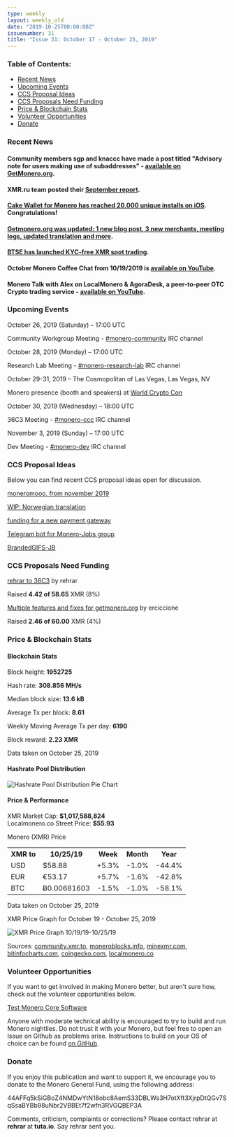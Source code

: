 ```yaml
---
type: weekly
layout: weekly_old
date: "2019-10-25T00:00:00Z"
issuenumber: 31
title: "Issue 31: October 17 - October 25, 2019"
---
```


<h3>Table of Contents:</h3>
<ul class="contents">
    <li><a href="#news">Recent News</a></li>
    <li><a href="#events">Upcoming Events</a></li>
    <li><a href="#ideas">CCS Proposal Ideas</a></li>
    <li><a href="#proposals">CCS Proposals Need Funding</a></li>
    <li><a href="#stats">Price & Blockchain Stats</a></li>
    <li><a href="#volunteer">Volunteer Opportunities</a></li>
    <li><a href="#donate">Donate</a></li>
</ul>

<h3 id="news">Recent News</h3>

<div class="newsbyte">
    <h4>Community members sgp and knaccc have made a post titled "Advisory note for users making use of subaddresses" - <a href="https://web.getmonero.org/2019/10/18/subaddress-janus.html" target="_blank">available on GetMonero.org</a>.
    </h4>
</div>

<div class="newsbyte">
    <h4>XMR.ru team posted their <a href="https://www.reddit.com/r/Monero/comments/dk1qvj/xmrrureport_september/" target="_blank">September report</a>.
    </h4>
</div>

<div class="newsbyte">
    <h4><a href="https://twitter.com/CakewalletXMR/status/1185686813010210822" target="_blank">Cake Wallet for Monero has reached 20,000 unique installs on iOS</a>. Congratulations!
    </h4>
</div>

<div class="newsbyte">
    <h4><a href="https://www.reddit.com/r/Monero/comments/dme2zo/getmoneroorg_updated_1_new_blog_post_3_new/" target="_blank">Getmonero.org was updated: 1 new blog post, 3 new merchants, meeting logs, updated translation and more</a>.
    </h4>
</div>

<div class="newsbyte">
    <h4><a href="https://twitter.com/btsecom/status/1186344898640916480" target="_blank">BTSE has launched KYC-free XMR spot trading</a>.
    </h4>
</div>

<div class="newsbyte">
    <h4>October Monero Coffee Chat from 10/19/2019 is <a href="https://youtu.be/ofHURcDHpyo" target="_blank">available on YouTube</a>.
    </h4>
</div>

<div class="newsbyte">
    <h4>Monero Talk with Alex on LocalMonero & AgoraDesk, a peer-to-peer OTC Crypto trading service - <a href="https://youtu.be/VuCdBIZcHiE" target="_blank">available on YouTube</a>.
    </h4>
</div>

<h3 id="events">Upcoming Events</h3>

<div class="event">
    <p class="date" markdown="1">October 26, 2019 (Saturday) – 17:00 UTC</p>
    <p markdown="1">Community Workgroup Meeting - <a href="irc://chat.freenode.net/#monero-community" target="_blank">#monero-community</a> IRC channel</p>
</div>

<div class="event">
    <p class="date" markdown="1">October 28, 2019 (Monday) – 17:00 UTC</p>
    <p markdown="1">Research Lab Meeting - <a href="irc://chat.freenode.net/#monero-research-lab" target="_blank">#monero-research-lab</a> IRC channel</p>
</div>

<div class="event">
    <p class="date" markdown="1">October 29-31, 2019 – The Cosmopolitan of Las Vegas, Las Vegas, NV</p>
    <p markdown="1">Monero presence (booth and speakers) at <a href="https://worldcryptocon.com/" target="_blank">World Crypto Con</a></p>
</div>

<div class="event">
    <p class="date" markdown="1">October 30, 2019 (Wednesday) – 18:00 UTC</p>
    <p markdown="1">36C3 Meeting - <a href="irc://chat.freenode.net/#monero-ccc" target="_blank">#monero-ccc</a> IRC channel</p>
</div>

<div class="event">
    <p class="date" markdown="1">November 3, 2019 (Sunday) – 17:00 UTC</p>
    <p markdown="1">Dev Meeting - <a href="irc://chat.freenode.net/#monero-dev" target="_blank">#monero-dev</a> IRC channel</p>
</div>

<h3 id="ideas">CCS Proposal Ideas</h3>

<p>Below you can find recent CCS proposal ideas open for discussion.</p>

<div class="proposal">
<p><a href="https://repo.getmonero.org/monero-project/ccs-proposals/merge_requests/103" target="_blank">moneromooo, from november 2019</a></p>
</div>

<div class="proposal">
<p><a href="https://repo.getmonero.org/monero-project/ccs-proposals/merge_requests/102" target="_blank">WIP: Norwegian translation</a></p>
</div>

<div class="proposal">
<p><a href="https://repo.getmonero.org/monero-project/ccs-proposals/merge_requests/97" target="_blank">funding for a new payment gateway</a></p>
</div>

<div class="proposal">
<p><a href="https://repo.getmonero.org/monero-project/ccs-proposals/merge_requests/91" target="_blank">Telegram bot for Monero-Jobs group</a></p>
</div>

<div class="proposal">
<p><a href="https://repo.getmonero.org/monero-project/ccs-proposals/merge_requests/88" target="_blank">BrandedGIFS-JB</a></p>
</div>

<h3 id="proposals">CCS Proposals Need Funding</h3>

<div class="proposal">
    <p><a href="https://ccs.getmonero.org/proposals/rehrar-36c3-expenses.html" target="_blank">rehrar to 36C3</a> by rehrar</p>
    <p>Raised <b>4.42 of 58.65</b> XMR (8%)</p>
</div>

<div class="proposal">
    <p><a href="https://ccs.getmonero.org/proposals/ErCiccione-weblate.html" target="_blank">Multiple features and fixes for getmonero.org</a> by erciccione</p>
    <p>Raised <b>2.46 of 60.00</b> XMR (4%)</p>
</div>

<h3 id="stats">Price & Blockchain Stats</h3>

<h4 class="stat">Blockchain Stats</h4>

<div class="bcstats">
    <p>Block height: <b>1952725</b></p>
    <p>Hash rate: <b>308.856 MH/s</b></p>
    <p>Median block size: <b>13.6 kB</b></p>
    <p>Average Tx per block: <b>8.61</b></p>
    <p>Weekly Moving Average Tx per day: <b>6190</b></p>
    <p>Block reward: <b>2.23 XMR</b></p>
</div>
<p class="note">Data taken on October 25, 2019</p>

<h4 class="stat">Hashrate Pool Distribution</h4>
<p><img src="/img/hashrate-pool-distribution-1025.png" alt="Hashrate Pool Distribution Pie Chart"/></p>

<h4 class="stat">Price & Performance</h4>

<div class="price-intro">XMR Market Cap: <b>$1,017,588,824</b><br>Localmonero.co Street Price: <b>$55.93</b></div>

<p class="table-title">Monero (XMR) Price</p>
<table class="price-table">
  <tr class="row1">
    <th>XMR to</th>
    <th>10/25/19</th>
    <th>Week</th>
    <th>Month</th>
    <th>Year</th>
  </tr>
  <tr>
    <td data-th="XMR to">USD</td>
    <td data-th="10/25/19">$58.88</td>
    <td data-th="Week" class="green">+5.3%</td>
    <td data-th="Month" class="red">-1.0%</td>
    <td data-th="Year" class="red">-44.4%</td>
  </tr>
  <tr class="row3">
    <td data-th="XMR to">EUR</td>
    <td data-th="10/25/19">€53.17</td>
    <td data-th="Week" class="green">+5.7%</td>
    <td data-th="Month" class="red">-1.6%</td>
    <td data-th="Year" class="red">-42.8%</td>
  </tr>
  <tr>
    <td data-th="XMR to">BTC</td>
    <td data-th="10/25/19">Ƀ0.00681603</td>
    <td data-th="Week" class="red">-1.5%</td>
    <td data-th="Month" class="red">-1.0%</td>
    <td data-th="Year" class="red">-58.1%</td>
  </tr>
</table>
<p class="note">Data taken on October 25, 2019</p>

<p class="table-title">XMR Price Graph for October 19 - October 25, 2019</p>

![XMR Price Graph 10/19/19-10/25/19](/img/weekly-chart-1025.png "XMR Price Graph 10/19/19-10/25/19") 

Sources: <a href="https://community.xmr.to/explorer/mainnet/" target="_blank">community.xmr.to</a>, <a href="https://moneroblocks.info/stats/transaction-stats" target="_blank">moneroblocks.info</a>, <a href="https://minexmr.com/pools.html" target="_blank">minexmr.com</a>, <a href="https://bitinfocharts.com/monero/" target="_blank">bitinfocharts.com</a>, <a href="https://www.coingecko.com/" target="_blank">coingecko.com</a>, <a href="https://localmonero.co/" target="_blank">localmonero.co</a>

<h3 id="volunteer">Volunteer Opportunities</h3>

<p>If you want to get involved in making Monero better, but aren’t sure how, check out the volunteer opportunities below.</p>

<div class="newsbyte">
    <p class="date"><a href="https://github.com/monero-project/monero" target="_blank">Test Monero Core Software</a></p>
    <p>Anyone with moderate technical ability is encouraged to try to build and run Monero nightlies. Do not trust it with your Monero, but feel free to open an Issue on Github as problems arise. Instructions to build on your OS of choice can be found <a href="https://github.com/monero-project/monero#compiling-monero-from-source" target="_blank">on GitHub</a>. </p>
</div>

<h3 id="donate">Donate</h3>

<p markdown="1">If you enjoy this publication and want to support it, we encourage you to donate to the Monero General Fund, using the following address:</p>

<p class="address" markdown="1">44AFFq5kSiGBoZ4NMDwYtN18obc8AemS33DBLWs3H7otXft3XjrpDtQGv7SqSsaBYBb98uNbr2VBBEt7f2wfn3RVGQBEP3A</p>

<!--p><a href="monero:44AFFq5kSiGBoZ4NMDwYtN18obc8AemS33DBLWs3H7otXft3XjrpDtQGv7SqSsaBYBb98uNbr2VBBEt7f2wfn3RVGQBEP3A" class="qr"><img src="/img/donate-monero.png"></a></p-->

Comments, criticism, complaints or corrections? Please contact rehrar at **rehrar** at **tuta.io**. Say rehrar sent you.
